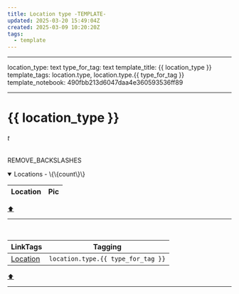 ```yaml
---
title: Location type -TEMPLATE-
updated: 2025-03-20 15:49:04Z
created: 2025-03-09 10:20:20Z
tags:
  - template
---
```


---
location_type: text
type_for_tag: text
template_title: {{ location_type }}
template_tags: location.type, location.type.{{ type_for_tag }}
template_notebook: 490fbb213d6047daa4e360593536ff89

---
# {{ location_type }}
###### t
REMOVE_BACKSLASHES


<!-- note-overview-plugin
search: tag:location.type.{{ type_for_tag }}
fields: title, image
alias: title AS Location, image AS Pic
sort: title ASC
details:
  open: true
  summary: Locations - \{\{count\}\}
-->
<details  open>
<summary>Locations - \{\{count\}\}</summary>

| Location | Pic |
| --- | --- |
</details>
<!--endoverview-->

[⬆️](#t)
***
<br>



| LinkTags | Tagging |
|-|-|
| [Location](../1.Mind/Location.md) | `location.type.{{ type_for_tag }}` |
[⬆️](#t)
***
<br>